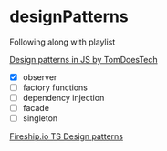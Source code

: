 # designPatterns

Following along with playlist

[Design patterns in JS by TomDoesTech](https://www.youtube.com/playlist?list=PL0iFifR5umck8Dqm51YewHERHUY7-Q2aZ)

- [x] observer
- [ ] factory functions
- [ ] dependency injection
- [ ] facade
- [ ] singleton

[Fireship.io TS Design patterns](https://fireship.io/lessons/typescript-design-patterns/)

